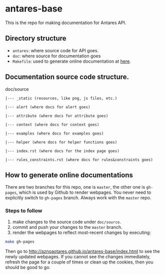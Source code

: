 # antares-base

This is the repo for making documentation for Antares API.

## Directory structure

- `antares`: where source code for API goes.
- `doc`: where source for documentation goes
- `Makefile`: used to generate online documentation at
  [here](http://aznoaotares.github.io/antares-base/index.html).

## Documentation source code structure.

doc/source

    |--- _static (resources, like png, js files, etc.)
	
	|--- alert (where docs for alert goes)
	
	|--- attribute (where docs for attribute goes)
	
	|--- context (where docs for context goes)
	
	|--- examples (where docs for examples goes)
	
	|--- helper (where docs for helper functions goes)
	
	|--- index.rst (where docs for the index page goes)
	
	|--- rules_constraints.rst (where docs for rules&constraints goes)
	

## How to generate online documentations

There are two branches for this repo, one is `master`, the other one
is `gh-pages`, which is used by Github to render webpages. You never
need to explicitly switch to `gh-pages` branch. Always work with the
`master` repo.

### Steps to follow

1. make changes to the source code under `doc/source`.
2. commit and push your changes to the `master` branch.
3. render the webpages to reflect most-recent changes by executing:
```sh
make gh-pages
```

Then go to http://aznoaotares.github.io/antares-base/index.html to see
the newly updated webpages. If you cannot see the changes immediately,
refresh the page for a couple of times or clean up the cookies, then
you should be good to go.
